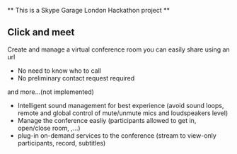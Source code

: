 ** This is a Skype Garage London Hackathon project **

## Click and meet

Create and manage a virtual conference room you can easily share using
an url

- No need to know who to call
- No preliminary contact request required

and more...(not implemented) 

- Intelligent sound management for best experience (avoid sound loops, 
  remote and global control of mute/unmute mics and loudspeakers level)
- Manage the conference easliy  (participants allowed to get in,
  open/close room, ,...)
 - plug-in on-demand services to the conference (stream to view-only
  participants, record, subtitles)
